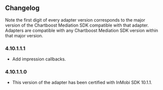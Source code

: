 ## Changelog

Note the first digit of every adapter version corresponds to the major version of the Chartboost Mediation SDK compatible with that adapter. 
Adapters are compatible with any Chartboost Mediation SDK version within that major version.

### 4.10.1.1.1
- Add impression callbacks.

### 4.10.1.1.0
- This version of the adapter has been certified with InMobi SDK 10.1.1.
